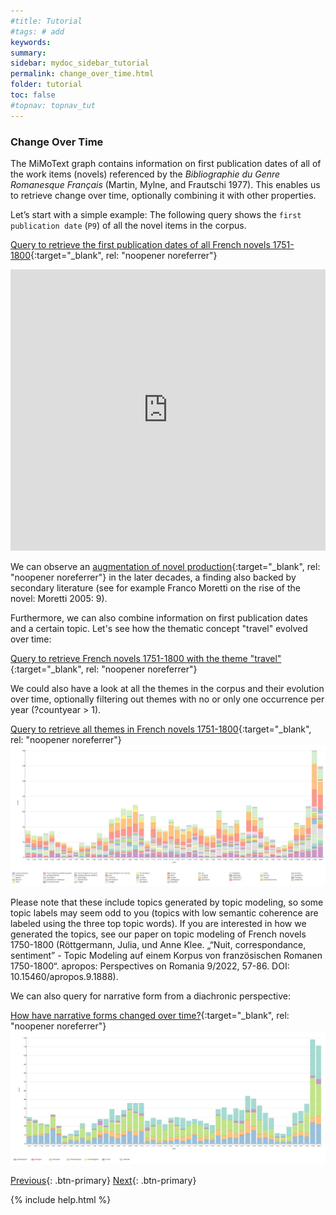 ```yaml
---
#title: Tutorial
#tags: # add
keywords:
summary:
sidebar: mydoc_sidebar_tutorial
permalink: change_over_time.html
folder: tutorial
toc: false
#topnav: topnav_tut
---
```


### **Change Over Time**

The MiMoText graph contains information on first publication dates of all of the work items (novels) referenced by the _Bibliographie du Genre Romanesque Français_ (Martin, Mylne, and Frautschi 1977). This enables us to retrieve change over time, optionally combining it with other properties.

Let’s start with a simple example: The following query shows the `first publication date` (`P9`) of all the novel items in the corpus.

[Query to retrieve the first publication dates of all French novels 1751-1800](http://tinyurl.com/yt7rnwrw){:target="\_blank", rel: "noopener noreferrer"}

<p><iframe  style="width:100%;max-width:100%;height:450px" frameborder="0" allowfullscreen src="http://tinyurl.com/yt7rnwrw" referrerpolicy="origin" sandbox="allow-scripts allow-same-origin allow-popups allow-forms"></iframe></p>

We can observe an [augmentation of novel production](http://tinyurl.com/yt7rnwrw){:target="\_blank", rel: "noopener noreferrer"} in the later decades, a finding also backed by secondary literature (see for example Franco Moretti on the rise of the novel: Moretti 2005: 9).

Furthermore, we can also combine information on first publication dates and a certain topic. Let's see how the thematic concept "travel" evolved over time:

[Query to retrieve French novels 1751-1800 with the theme "travel"](https://tinyurl.com/29ghkv3q){:target="\_blank", rel: "noopener noreferrer"}

We could also have a look at all the themes in the corpus and their evolution over time, optionally filtering out themes with no or only one occurrence per year (?countyear > 1).

[Query to retrieve all themes in French novels 1751-1800](https://tinyurl.com/2c6q2o4g){:target="\_blank", rel: "noopener noreferrer"}
![themes_french](images/change_themes_french.png)

Please note that these include topics generated by topic modeling, so some topic labels may seem odd to you (topics with low semantic coherence are labeled using the three top topic words). If you are interested in how we generated the topics, see our paper on topic modeling of French novels 1750-1800 (Röttgermann, Julia, und Anne Klee. „“Nuit, correspondance, sentiment” - Topic Modeling auf einem Korpus von französischen Romanen 1750-1800“. apropos: Perspectives on Romania 9/2022, 57-86. DOI: 10.15460/apropos.9.1888).

We can also query for narrative form from a diachronic perspective:

[How have narrative forms changed over time?](https://tinyurl.com/276hon67){:target="\_blank", rel: "noopener noreferrer"}
![nar_form](images/change_nar_forms.png)

[Previous](./secondary_literature.html){: .btn-primary} [Next](./comparing.html){: .btn-primary}

{% include help.html %}

